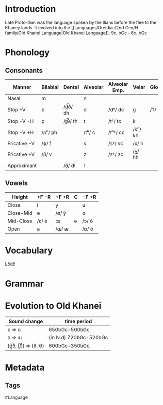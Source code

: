 # Introduction
Late Proto-Ilian was the language spoken by the Ilians before the flee to the Khaney lands. It evolved into the [[Languages/Oreidiac/2nd Gen/H family/Old Khanei Language|Old Khanei Language]]. 9c. bGc - 6c. bGc
# Phonology
## Consonants

| Manner | Bilabial | Dental | Alveolar | Alveolar Emp. | Velar | Glottal |
| --- | --- | --- | ---| --- | --- | --- |
| Nasal | m | | n | | | |
| Stop +V | b | /d̪͡ð/ dh| d | /dˤ/ dc | g | /ʔ/ ' |
| Stop -V -H | p | /t̪͡θ/ th | t | /tˤ/ tc | k | |
| Stop -V +H | /pʰ/ ph |  | /tʰ/ c | /tʰˤ/ cc | /kʰ/ kh | |
| Fricative -V | /ɸ/ f | | s | /sˤ/ sc | /x/ h | |
| Fricative +V  | /β/ v | | z | /zˤ/ zc | /ɣ/ hh | |
| Approximant | | /ð̞/ dl | l | | | |
## Vowels

| Height | +F -R | +F +R | C | -F +R |
| --- | --- | --- | --- | --- |
| Close | i | y |  | u |
| Close-Mid | e | /ø/ ý | | o |
| Mid-Close | /ɛ/ é | œ | ə | /ɔ/ ó |
| Open | a | /ɶ/ æ | | /ɒ/ ő |
# Vocabulary
Lődő

# Grammar
# Evolution to Old Khanei

| Sound change | time period |
| -- | -- |
| ɒ => ɑ |650bGc-500bGc|
| ə => ɯ | (in N.d) 720bGc-520bGc |
| {d̪͡ð, t̪͡θ} => {ð, θ} | 600bGc-350bGc |
# Metadata
## Tags
#Language 